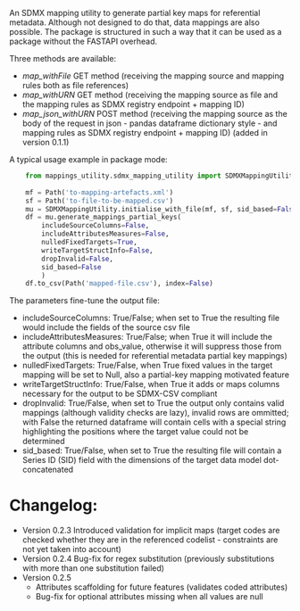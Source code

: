 An SDMX mapping utility to generate partial key maps for referential metadata.
Although not designed to do that, data mappings are also possible.
The package is structured in such a way that it can be used as a package without the FASTAPI overhead.

Three methods are available:
- *map_withFile* GET method (receiving the mapping source and mapping rules both as file references)
- *map_withURN* GET method (receiving the mapping source  as file and the mapping rules as SDMX registry endpoint + mapping ID)
- *map_json_withURN* POST method (receiving the mapping source as the body of the request in json - pandas dataframe dictionary style - and mapping rules as SDMX registry endpoint + mapping ID) (added in version 0.1.1)

A typical usage example in package mode:

```python
    from mappings_utility.sdmx_mapping_utility import SDMXMappingUtility 
    
    mf = Path('to-mapping-artefacts.xml')
    sf = Path('to-file-to-be-mapped.csv')
    mu = SDMXMappingUtility.initialise_with_file(mf, sf, sid_based=False)
    df = mu.generate_mappings_partial_keys(
        includeSourceColumns=False,
        includeAttributesMeasures=False,
        nulledFixedTargets=True,
        writeTargetStructInfo=False,
        dropInvalid=False,
        sid_based=False
        )
    df.to_csv(Path('mapped-file.csv'), index=False)
```
The parameters fine-tune the output file:
- includeSourceColumns: True/False; when set to True the resulting file would include the fields of the source csv file  
- includeAttributesMeasures: True/False; when True it will include the attribute columns and obs_value, otherwise it will suppress those from the output (this is needed for referential metadata partial key mappings)
- nulledFixedTargets: True/False, when True fixed values in the target mapping will be set to Null, also a partial-key mapping motivated feature
- writeTargetStructInfo: True/False, when True it adds or maps columns necessary for the output to be SDMX-CSV compliant
- dropInvalid: True/False, when set to True the output only contains valid mappings (although validity checks are lazy), invalid rows are ommitted; with False the returned dataframe will contain cells with a special string highlighting the positions where the target value could not be determined
- sid_based: True/False, when set to True the resulting file will contain a Series ID (SID) field with the dimensions of the target data model dot-concatenated

# Changelog:
- Version 0.2.3
Introduced validation for implicit maps (target codes are checked whether they are in the referenced codelist - constraints are not yet taken into account)
- Version 0.2.4
Bug-fix for regex substitution (previously substitutions with more than one substitution failed)
- Version 0.2.5
    - Attributes scaffolding for future features (validates coded attributes)
    - Bug-fix for optional attributes missing when all values are null
